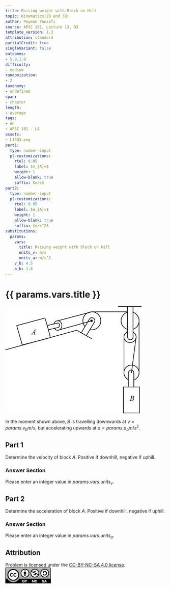 ```yaml
---
title: Raising weight with Block on Hill
topic: Kinematics(2D and 3D)
author: Peyman Yousefi
source: APSC 181, Lecture 13, Q3
template_version: 1.3
attribution: standard
partialCredit: true
singleVariant: false
outcomes:
- 5.9.1.0
difficulty:
- medium
randomization:
- 2
taxonomy:
- undefined
span:
- chapter
length:
- average
tags:
- AP
- APSC 181 - LA
assets:
- L13Q3.png
part1:
  type: number-input
  pl-customizations:
    rtol: 0.05
    label: $v_{A}=$
    weight: 1
    allow-blank: true
    suffix: $m/s$
part2:
  type: number-input
  pl-customizations:
    rtol: 0.05
    label: $a_{A}=$
    weight: 1
    allow-blank: true
    suffix: $m/s^2$
substitutions:
  params:
    vars:
      title: Raising weight with Block on Hill
      units_v: m/s
      units_a: m/s^2
    v_b: 4.5
    a_b: 1.8
---
```

# {{ params.vars.title }}
<img src="L13Q3.png" width=85%>

In the moment shown above, $B$ is travelling downwards at $v = {{params.v_b}}m/s$, but accelerating upwards at $a = {{params.a_b}}m/s^2$.

## Part 1

Determine the velocity of block $A$. Positive if downhill, negative if uphill.

### Answer Section

Please enter an integer value in ${{ params.vars.units_v }}$.

## Part 2

Determine the acceleration of block $A$. Positive if downhill, negative if uphill.

### Answer Section

Please enter an integer value in ${{ params.vars.units_a }}$.

## Attribution

Problem is licensed under the [CC-BY-NC-SA 4.0 license](https://creativecommons.org/licenses/by-nc-sa/4.0/).<br> ![The Creative Commons 4.0 license requiring attribution-BY, non-commercial-NC, and share-alike-SA license.](https://raw.githubusercontent.com/firasm/bits/master/by-nc-sa.png)